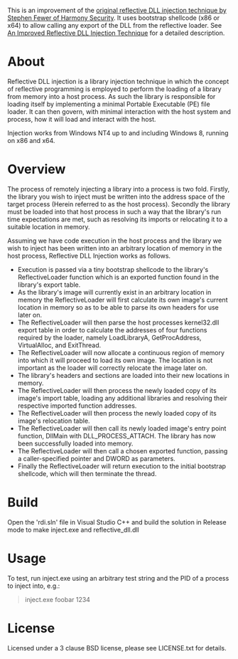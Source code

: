 This is an improvement of the [original reflective DLL injection technique by Stephen Fewer of Harmony Security](https://github.com/stephenfewer/ReflectiveDLLInjection). It uses bootstrap shellcode (x86 or x64) to allow calling any export of the DLL from the reflective loader. See [An Improved Reflective DLL Injection Technique](https://disman.tl/2015/01/30/an-improved-reflective-dll-injection-technique.html) for a detailed description.

About
=====

Reflective DLL injection is a library injection technique in which the concept of reflective programming is employed to perform the loading of a library from memory into a host process. As such the library is responsible for loading itself by implementing a minimal Portable Executable (PE) file loader. It can then govern, with minimal interaction with the host system and process, how it will load and interact with the host.

Injection works from Windows NT4 up to and including Windows 8, running on x86 and x64.

Overview
========

The process of remotely injecting a library into a process is two fold. Firstly, the library you wish to inject must be written into the address space of the target process (Herein referred to as the host process). Secondly the library must be loaded into that host process in such a way that the library's run time expectations are met, such as resolving its imports or relocating it to a suitable location in memory.

Assuming we have code execution in the host process and the library we wish to inject has been written into an arbitrary location of memory in the host process, Reflective DLL Injection works as follows.

* Execution is passed via a tiny bootstrap shellcode to the library's ReflectiveLoader function which is an exported function found in the library's export table.
* As the library's image will currently exist in an arbitrary location in memory the ReflectiveLoader will first calculate its own image's current location in memory so as to be able to parse its own headers for use later on.
* The ReflectiveLoader will then parse the host processes kernel32.dll export table in order to calculate the addresses of four functions required by the loader, namely LoadLibraryA, GetProcAddress, VirtualAlloc, and ExitThread.
* The ReflectiveLoader will now allocate a continuous region of memory into which it will proceed to load its own image. The location is not important as the loader will correctly relocate the image later on.
* The library's headers and sections are loaded into their new locations in memory.
* The ReflectiveLoader will then process the newly loaded copy of its image's import table, loading any additional libraries and resolving their respective imported function addresses.
* The ReflectiveLoader will then process the newly loaded copy of its image's relocation table.
* The ReflectiveLoader will then call its newly loaded image's entry point function, DllMain with DLL_PROCESS_ATTACH. The library has now been successfully loaded into memory.
* The ReflectiveLoader will then call a chosen exported function, passing a caller-specified pointer and DWORD as parameters.
* Finally the ReflectiveLoader will return execution to the initial bootstrap shellcode, which will then terminate the thread.

Build
=====

Open the 'rdi.sln' file in Visual Studio C++ and build the solution in Release mode to make inject.exe and reflective_dll.dll

Usage
=====

To test, run inject.exe using an arbitrary test string and the PID of a process to inject into, e.g.:

> inject.exe foobar 1234
	
License
=======

Licensed under a 3 clause BSD license, please see LICENSE.txt for details.
